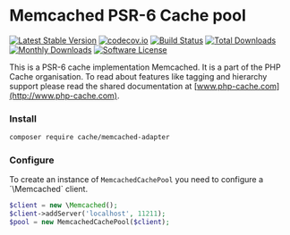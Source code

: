 # Memcached PSR-6 Cache pool 
[![Latest Stable Version](https://poser.pugx.org/cache/memcached-adapter/v/stable)](https://packagist.org/packages/cache/memcached-adapter) [![codecov.io](https://codecov.io/github/php-cache/memcached-adapter/coverage.svg?branch=master)](https://codecov.io/github/php-cache/memcached-adapter?branch=master) [![Build Status](https://travis-ci.org/php-cache/memcached-adapter.svg?branch=master)](https://travis-ci.org/php-cache/memcached-adapter) [![Total Downloads](https://poser.pugx.org/cache/memcached-adapter/downloads)](https://packagist.org/packages/cache/memcached-adapter)  [![Monthly Downloads](https://poser.pugx.org/cache/memcached-adapter/d/monthly.png)](https://packagist.org/packages/cache/memcached-adapter) [![Software License](https://img.shields.io/badge/license-MIT-brightgreen.svg?style=flat-square)](LICENSE)

This is a PSR-6 cache implementation Memcached. It is a part of the PHP Cache organisation. To read about 
features like tagging and hierarchy support please read the shared documentation at [www.php-cache.com](http://www.php-cache.com). 

### Install

```bash
composer require cache/memcached-adapter
```

### Configure

To create an instance of `MemcachedCachePool` you need to configure a ´\Memcached` client. 

```php
$client = new \Memcached();
$client->addServer('localhost', 11211);
$pool = new MemcachedCachePool($client);
```